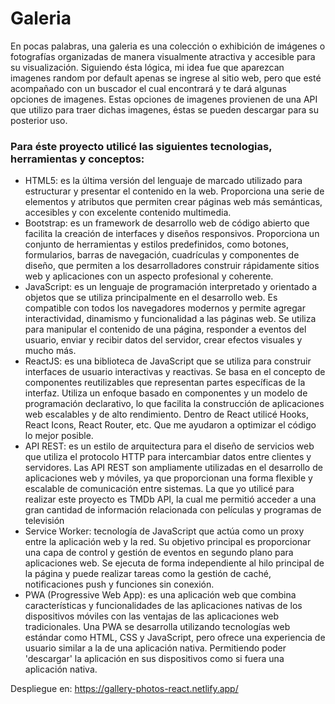 # Galeria 
En pocas palabras, una galeria es una colección o exhibición de imágenes o fotografías organizadas de manera visualmente atractiva y accesible para su visualización.
Siguiendo ésta lógica, mi idea fue que aparezcan imagenes random por default apenas se ingrese al sitio web, pero que esté acompañado con un buscador el cual encontrará y te dará algunas opciones de imagenes.
Estas opciones de imagenes provienen de una API que utilizo para traer dichas imagenes, éstas se pueden descargar para su posterior uso. 

### Para éste proyecto utilicé las siguientes tecnologias, herramientas y conceptos:

- HTML5: es la última versión del lenguaje de marcado utilizado para estructurar y presentar el contenido en la web. 
Proporciona una serie de elementos y atributos que permiten crear páginas web más semánticas, accesibles y con excelente contenido multimedia.
- Bootstrap: es un framework de desarrollo web de código abierto que facilita la creación de interfaces y diseños responsivos. Proporciona un conjunto de herramientas y estilos predefinidos, como botones, formularios, barras de navegación, cuadrículas y componentes de diseño, que permiten a los desarrolladores construir rápidamente sitios web y aplicaciones con un aspecto profesional y coherente.
- JavaScript: es un lenguaje de programación interpretado y orientado a objetos que se utiliza principalmente en el desarrollo web. 
Es compatible con todos los navegadores modernos y permite agregar interactividad, dinamismo y funcionalidad a las páginas web. 
Se utiliza para manipular el contenido de una página, responder a eventos del usuario, enviar y recibir datos del servidor, crear efectos visuales y mucho más.
- ReactJS: es una biblioteca de JavaScript que se utiliza para construir interfaces de usuario interactivas y reactivas. 
Se basa en el concepto de componentes reutilizables que representan partes específicas de la interfaz. 
Utiliza un enfoque basado en componentes y un modelo de programación declarativo, lo que facilita la construcción de aplicaciones web escalables y de alto rendimiento.
Dentro de React utilicé Hooks, React Icons, React Router, etc. Que me ayudaron a optimizar el código lo mejor posible. 
- API REST: es un estilo de arquitectura para el diseño de servicios web que utiliza el protocolo HTTP para intercambiar datos entre clientes y servidores.
Las API REST son ampliamente utilizadas en el desarrollo de aplicaciones web y móviles, ya que proporcionan una forma flexible y escalable de comunicación entre sistemas.
La que yo utilicé para realizar este proyecto es TMDb API, la cual me permitió acceder a una gran cantidad de información relacionada con películas y programas de televisión
- Service Worker: tecnología de JavaScript que actúa como un proxy entre la aplicación web y la red. 
Su objetivo principal es proporcionar una capa de control y gestión de eventos en segundo plano para aplicaciones web. 
Se ejecuta de forma independiente al hilo principal de la página y puede realizar tareas como la gestión de caché, notificaciones push y funciones sin conexión.
- PWA (Progressive Web App): es una aplicación web que combina características y funcionalidades de las aplicaciones nativas de los dispositivos móviles con las ventajas de las aplicaciones web tradicionales. 
Una PWA se desarrolla utilizando tecnologías web estándar como HTML, CSS y JavaScript, pero ofrece una experiencia de usuario similar a la de una aplicación nativa. Permitiendo poder 'descargar' la aplicación en sus dispositivos como si fuera una aplicación nativa. 

Despliegue en: https://gallery-photos-react.netlify.app/
